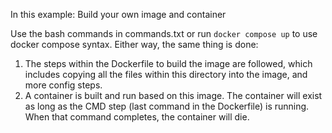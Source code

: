 In this example: Build your own image and container

Use the bash commands in commands.txt or run `docker compose up` to use docker compose syntax. Either way, the same thing is done:

1) The steps within the Dockerfile to build the image are followed, which includes copying all the files within this directory into the image, and more config steps.
2) A container is built and run based on this image. The container will exist as long as the CMD step (last command in the Dockerfile) is running. When that command completes, the container will die.

